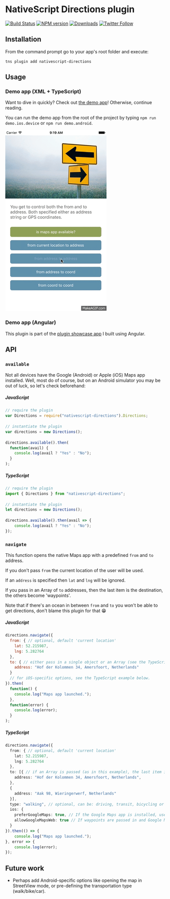 # NativeScript Directions plugin

[![Build Status][build-status]][build-url]
[![NPM version][npm-image]][npm-url]
[![Downloads][downloads-image]][npm-url]
[![Twitter Follow][twitter-image]][twitter-url]

[build-status]:https://travis-ci.org/EddyVerbruggen/nativescript-directions.svg?branch=master
[build-url]:https://travis-ci.org/EddyVerbruggen/nativescript-directions
[npm-image]:http://img.shields.io/npm/v/nativescript-directions.svg
[npm-url]:https://npmjs.org/package/nativescript-directions
[downloads-image]:http://img.shields.io/npm/dm/nativescript-directions.svg
[twitter-image]:https://img.shields.io/twitter/follow/eddyverbruggen.svg?style=social&label=Follow%20me
[twitter-url]:https://twitter.com/eddyverbruggen

## Installation
From the command prompt go to your app's root folder and execute:

```
tns plugin add nativescript-directions
```

## Usage

### Demo app (XML + TypeScript)
Want to dive in quickly? Check out [the demo app](demo)! Otherwise, continue reading.

You can run the demo app from the root of the project by typing `npm run demo.ios.device` or `npm run demo.android`.

<img src="https://raw.githubusercontent.com/EddyVerbruggen/nativescript-directions/master/media/directions-animated.gif" width="320px" height="570px"/>

### Demo app (Angular)
This plugin is part of the [plugin showcase app](https://github.com/EddyVerbruggen/nativescript-pluginshowcase/tree/master/app/mapping) I built using Angular.

## API

### `available`
Not all devices have the Google (Android) or Apple (iOS) Maps app installed. Well, most do of course, but on an Android simulator you may be out of luck, so let's check beforehand:

##### JavaScript
```js
// require the plugin
var Directions = require("nativescript-directions").Directions;

// instantiate the plugin
var directions = new Directions();

directions.available().then(
  function(avail) {
    console.log(avail ? "Yes" : "No");
  }
);
```

##### TypeScript
```typescript
// require the plugin
import { Directions } from "nativescript-directions";

// instantiate the plugin
let directions = new Directions();

directions.available().then(avail => {
    console.log(avail ? "Yes" : "No");
});
```

### `navigate`
This function opens the native Maps app with a predefined `from` and `to` address.

If you don't pass `from` the current location of the user will be used.

If an `address` is specified then `lat` and `lng` will be ignored.

If you pass in an Array of `to` addresses, then the last item is the destination, the others become 'waypoints'.

Note that if there's an ocean in between `from` and `to` you won't be able to get directions, don't blame this plugin for that 😁

##### JavaScript
```js
directions.navigate({
  from: { // optional, default 'current location'
    lat: 52.215987,
    lng: 5.282764
  },
  to: { // either pass in a single object or an Array (see the TypeScript example below)
    address: "Hof der Kolommen 34, Amersfoort, Netherlands"
  }
  // for iOS-specific options, see the TypeScript example below.
}).then(
  function() {
    console.log("Maps app launched.");
  },
  function(error) {
    console.log(error);
  }
);
```

##### TypeScript
```typescript
directions.navigate({
  from: { // optional, default 'current location'
    lat: 52.215987,
    lng: 5.282764
  },
  to: [{ // if an Array is passed (as in this example), the last item is the destination, the addresses in between are 'waypoints'.
    address: "Hof der Kolommen 34, Amersfoort, Netherlands",
  },
  {
    address: "Aak 98, Wieringerwerf, Netherlands"
  }],
  type: "walking", // optional, can be: driving, transit, bicycling or walking
  ios: {
    preferGoogleMaps: true, // If the Google Maps app is installed, use that one instead of Apple Maps, because it supports waypoints. Default true.
    allowGoogleMapsWeb: true // If waypoints are passed in and Google Maps is not installed, you can either open Apple Maps and the first waypoint is used as the to-address (the rest is ignored), or you can open Google Maps on web so all waypoints are shown (set this property to true). Default false.
  }
}).then(() => {
    console.log("Maps app launched.");
}, error => {
    console.log(error);
});
```

## Future work
* Perhaps add Android-specific options like opening the map in StreetView mode, or pre-defining the transportation type (walk/bike/car).
